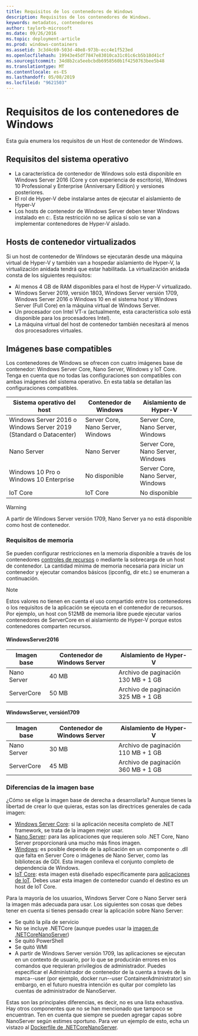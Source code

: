 ```yaml
---
title: Requisitos de los contenedores de Windows
description: Requisitos de los contenedores de Windows.
keywords: metadatos, contenedores
author: taylorb-microsoft
ms.date: 09/26/2016
ms.topic: deployment-article
ms.prod: windows-containers
ms.assetid: 3c3d4c69-503d-40e8-973b-ecc4e1f523ed
ms.openlocfilehash: 19943e45df7847e83010ca31c01c6cb5b18d41cf
ms.sourcegitcommit: 34d8b2ca5eebcbdb6958560b1f4250763bee5b48
ms.translationtype: MT
ms.contentlocale: es-ES
ms.lasthandoff: 05/08/2019
ms.locfileid: "9621503"
---
```

# <a name="windows-container-requirements"></a>Requisitos de los contenedores de Windows

Esta guía enumera los requisitos de un Host de contenedor de Windows.

## <a name="os-requirements"></a>Requisitos del sistema operativo

- La característica de contenedor de Windows solo está disponible en Windows Server 2016 (Core y con experiencia de escritorio), Windows 10 Professional y Enterprise (Anniversary Edition) y versiones posteriores.
- El rol de Hyper-V debe instalarse antes de ejecutar el aislamiento de Hyper-V
- Los hosts de contenedor de Windows Server deben tener Windows instalado en c:\. Esta restricción no se aplica si solo se van a implementar contenedores de Hyper-V aislado.

## <a name="virtualized-container-hosts"></a>Hosts de contenedor virtualizados

Si un host de contenedor de Windows se ejecutarán desde una máquina virtual de Hyper-V y también van a hospedar aislamiento de Hyper-V, la virtualización anidada tendrá que estar habilitada. La virtualización anidada consta de los siguientes requisitos:

- Al menos 4 GB de RAM disponibles para el host de Hyper-V virtualizado.
- Windows Server 2019, versión 1803, Windows Server versión 1709, Windows Server 2016 o Windows 10 en el sistema host y Windows Server (Full Core) en la máquina virtual de Windows Server.
- Un procesador con Intel VT-x (actualmente, esta característica solo está disponible para los procesadores Intel).
- La máquina virtual del host de contenedor también necesitará al menos dos procesadores virtuales.

## <a name="supported-base-images"></a>Imágenes base compatibles

Los contenedores de Windows se ofrecen con cuatro imágenes base de contenedor: Windows Server Core, Nano Server, Windows y IoT Core. Tenga en cuenta que no todas las configuraciones son compatibles con ambas imágenes del sistema operativo. En esta tabla se detallan las configuraciones compatibles.

|Sistema operativo del host|Contenedor de Windows|Aislamiento de Hyper-V|
|---------------------|-----------------|-----------------|
|Windows Server 2016 o Windows Server 2019 (Standard o Datacenter)|Server Core, Nano Server, Windows|Server Core, Nano Server, Windows|
|Nano Server|Nano Server|Server Core, Nano Server, Windows|
|Windows 10 Pro o Windows 10 Enterprise|No disponible|Server Core, Nano Server, Windows|
|IoT Core|IoT Core|No disponible|

> [!WARNING]  
> A partir de Windows Server versión 1709, Nano Server ya no está disponible como host de contenedor.

### <a name="memory-requirements"></a>Requisitos de memoria

Se pueden configurar restricciones en la memoria disponible a través de los contenedores [controles de recursos](https://docs.microsoft.com/virtualization/windowscontainers/manage-containers/resource-controls) o mediante la sobrecarga de un host de contenedor.  La cantidad mínima de memoria necesaria para iniciar un contenedor y ejecutar comandos básicos (ipconfig, dir etc.) se enumeran a continuación.

>[!NOTE]
>Estos valores no tienen en cuenta el uso compartido entre los contenedores o los requisitos de la aplicación se ejecuta en el contenedor de recursos.  Por ejemplo, un host con 512MB de memoria libre puede ejecutar varios contenedores de ServerCore en el aislamiento de Hyper-V porque estos contenedores comparten recursos.

#### <a name="windows-server-2016"></a>WindowsServer2016

| Imagen base  | Contenedor de Windows Server | Aislamiento de Hyper-V    |
| ----------- | ------------------------ | -------------------- |
| Nano Server | 40 MB                     | Archivo de paginación 130 MB + 1 GB |
| ServerCore | 50 MB                     | Archivo de paginación 325 MB + 1 GB |

#### <a name="windows-server-version-1709"></a>WindowsServer, versión1709

| Imagen base  | Contenedor de Windows Server | Aislamiento de Hyper-V    |
| ----------- | ------------------------ | -------------------- |
| Nano Server | 30 MB                     | Archivo de paginación 110 MB + 1 GB |
| ServerCore | 45 MB                     | Archivo de paginación 360 MB + 1 GB |

### <a name="base-image-differences"></a>Diferencias de la imagen base

¿Cómo se elige la imagen base de derecha a desarrollarla? Aunque tienes la libertad de crear lo que quieras, estas son las directrices generales de cada imagen:

- [Windows Server Core](https://hub.docker.com/_/microsoft-windows-servercore): si la aplicación necesita completo de .NET framework, se trata de la imagen mejor usar.
- [Nano Server](https://hub.docker.com/_/microsoft-windows-nanoserver): para las aplicaciones que requieren solo .NET Core, Nano Server proporcionará una mucho más finos imagen.
- [Windows](https://hub.docker.com/_/microsoft-windowsfamily-windows): es posible depende de la aplicación en un componente o .dll que falta en Server Core o imágenes de Nano Server, como las bibliotecas de GDI. Esta imagen conlleva el conjunto completo de dependencia de Windows.
- [IoT Core](https://hub.docker.com/_/microsoft-windows-iotcore): esta imagen está diseñado específicamente para [aplicaciones de IoT](https://developer.microsoft.com/windows/iot). Debes usar esta imagen de contenedor cuando el destino es un host de IoT Core.

Para la mayoría de los usuarios, Windows Server Core o Nano Server será la imagen más adecuada para usar. Los siguientes son cosas que debes tener en cuenta si tienes pensado crear la aplicación sobre Nano Server:

- Se quitó la pila de servicio
- No se incluye .NETCore (aunque puedes usar la [imagen de .NETCoreNanoServer](https://hub.docker.com/r/microsoft/dotnet/))
- Se quitó PowerShell
- Se quitó WMI
- A partir de Windows Server versión 1709, las aplicaciones se ejecutan en un contexto de usuario, por lo que se producirán errores en los comandos que requieran privilegios de administrador. Puedes especificar el Administrador de contenedor de la cuenta a través de la marca--user (por ejemplo, docker run--user ContainerAdministrator) sin embargo, en el futuro nuestra intención es quitar por completo las cuentas de administrador de NanoServer.

Estas son las principales diferencias, es decir, no es una lista exhaustiva. Hay otros componentes que no se han mencionado que tampoco se encuentran. Ten en cuenta que siempre se pueden agregar capas sobre NanoServer según estimes oportuno. Para ver un ejemplo de esto, echa un vistazo al [Dockerfile de .NETCoreNanoServer](https://github.com/dotnet/dotnet-docker/blob/master/2.1/sdk/nanoserver-1803/amd64/Dockerfile).